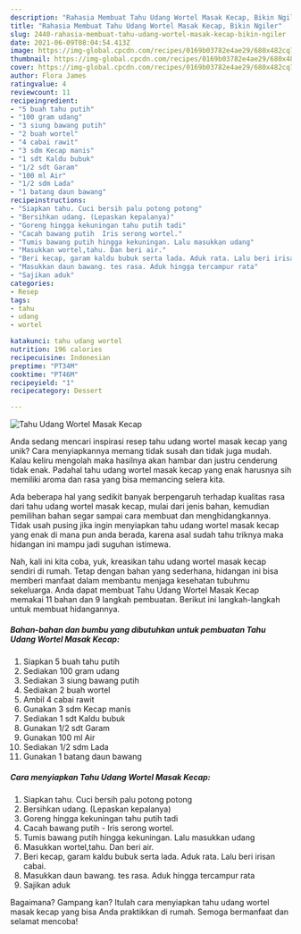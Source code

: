 ```yaml
---
description: "Rahasia Membuat Tahu Udang Wortel Masak Kecap, Bikin Ngiler"
title: "Rahasia Membuat Tahu Udang Wortel Masak Kecap, Bikin Ngiler"
slug: 2440-rahasia-membuat-tahu-udang-wortel-masak-kecap-bikin-ngiler
date: 2021-06-09T08:04:54.413Z
image: https://img-global.cpcdn.com/recipes/0169b03782e4ae29/680x482cq70/tahu-udang-wortel-masak-kecap-foto-resep-utama.jpg
thumbnail: https://img-global.cpcdn.com/recipes/0169b03782e4ae29/680x482cq70/tahu-udang-wortel-masak-kecap-foto-resep-utama.jpg
cover: https://img-global.cpcdn.com/recipes/0169b03782e4ae29/680x482cq70/tahu-udang-wortel-masak-kecap-foto-resep-utama.jpg
author: Flora James
ratingvalue: 4
reviewcount: 11
recipeingredient:
- "5 buah tahu putih"
- "100 gram udang"
- "3 siung bawang putih"
- "2 buah wortel"
- "4 cabai rawit"
- "3 sdm Kecap manis"
- "1 sdt Kaldu bubuk"
- "1/2 sdt Garam"
- "100 ml Air"
- "1/2 sdm Lada"
- "1 batang daun bawang"
recipeinstructions:
- "Siapkan tahu. Cuci bersih palu potong potong"
- "Bersihkan udang. (Lepaskan kepalanya)"
- "Goreng hingga kekuningan tahu putih tadi"
- "Cacah bawang putih  Iris serong wortel."
- "Tumis bawang putih hingga kekuningan. Lalu masukkan udang"
- "Masukkan wortel,tahu. Dan beri air."
- "Beri kecap, garam kaldu bubuk serta lada. Aduk rata. Lalu beri irisan cabai."
- "Masukkan daun bawang. tes rasa. Aduk hingga tercampur rata"
- "Sajikan aduk"
categories:
- Resep
tags:
- tahu
- udang
- wortel

katakunci: tahu udang wortel 
nutrition: 196 calories
recipecuisine: Indonesian
preptime: "PT34M"
cooktime: "PT46M"
recipeyield: "1"
recipecategory: Dessert

---
```



![Tahu Udang Wortel Masak Kecap](https://img-global.cpcdn.com/recipes/0169b03782e4ae29/680x482cq70/tahu-udang-wortel-masak-kecap-foto-resep-utama.jpg)

Anda sedang mencari inspirasi resep tahu udang wortel masak kecap yang unik? Cara menyiapkannya memang tidak susah dan tidak juga mudah. Kalau keliru mengolah maka hasilnya akan hambar dan justru cenderung tidak enak. Padahal tahu udang wortel masak kecap yang enak harusnya sih memiliki aroma dan rasa yang bisa memancing selera kita.



Ada beberapa hal yang sedikit banyak berpengaruh terhadap kualitas rasa dari tahu udang wortel masak kecap, mulai dari jenis bahan, kemudian pemilihan bahan segar sampai cara membuat dan menghidangkannya. Tidak usah pusing jika ingin menyiapkan tahu udang wortel masak kecap yang enak di mana pun anda berada, karena asal sudah tahu triknya maka hidangan ini mampu jadi suguhan istimewa.


Nah, kali ini kita coba, yuk, kreasikan tahu udang wortel masak kecap sendiri di rumah. Tetap dengan bahan yang sederhana, hidangan ini bisa memberi manfaat dalam membantu menjaga kesehatan tubuhmu sekeluarga. Anda dapat membuat Tahu Udang Wortel Masak Kecap memakai 11 bahan dan 9 langkah pembuatan. Berikut ini langkah-langkah untuk membuat hidangannya.

<!--inarticleads1-->

##### Bahan-bahan dan bumbu yang dibutuhkan untuk pembuatan Tahu Udang Wortel Masak Kecap:

1. Siapkan 5 buah tahu putih
1. Sediakan 100 gram udang
1. Sediakan 3 siung bawang putih
1. Sediakan 2 buah wortel
1. Ambil 4 cabai rawit
1. Gunakan 3 sdm Kecap manis
1. Sediakan 1 sdt Kaldu bubuk
1. Gunakan 1/2 sdt Garam
1. Gunakan 100 ml Air
1. Sediakan 1/2 sdm Lada
1. Gunakan 1 batang daun bawang




<!--inarticleads2-->

##### Cara menyiapkan Tahu Udang Wortel Masak Kecap:

1. Siapkan tahu. Cuci bersih palu potong potong
1. Bersihkan udang. (Lepaskan kepalanya)
1. Goreng hingga kekuningan tahu putih tadi
1. Cacah bawang putih  - Iris serong wortel.
1. Tumis bawang putih hingga kekuningan. Lalu masukkan udang
1. Masukkan wortel,tahu. Dan beri air.
1. Beri kecap, garam kaldu bubuk serta lada. Aduk rata. Lalu beri irisan cabai.
1. Masukkan daun bawang. tes rasa. Aduk hingga tercampur rata
1. Sajikan aduk




Bagaimana? Gampang kan? Itulah cara menyiapkan tahu udang wortel masak kecap yang bisa Anda praktikkan di rumah. Semoga bermanfaat dan selamat mencoba!
